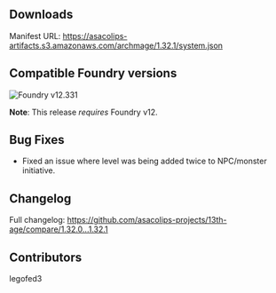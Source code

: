 ## Downloads

Manifest URL: https://asacolips-artifacts.s3.amazonaws.com/archmage/1.32.1/system.json

## Compatible Foundry versions

![Foundry v12.331](https://img.shields.io/badge/Foundry-v12.331-green)

**Note**: This release *requires* Foundry v12.

## Bug Fixes
- Fixed an issue where level was being added twice to NPC/monster initiative.

## Changelog

Full changelog: https://github.com/asacolips-projects/13th-age/compare/1.32.0...1.32.1

## Contributors

legofed3
